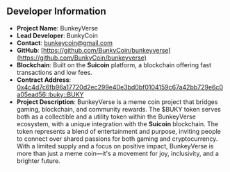 ## Developer Information
- **Project Name**: BunkeyVerse
- **Lead Developer**: BunkyCoin
- **Contact**: bunkeycoin@gmail.com
- **GitHub**: [https://github.com/BunkyCoin/bunkeyverse](https://github.com/BunkyCoin/bunkeyverse)
- **Blockchain**: Built on the **Suicoin** platform, a blockchain offering fast transactions and low fees.
- **Contract Address**: [0x4c4d7c6fb96a17720d2ec299e40e3bd0bf0104159c67a42bb729e6c0a05ead56::buky::BUKY](0x4c4d7c6fb96a17720d2ec299e40e3bd0bf0104159c67a42bb729e6c0a05ead56::buky::BUKY)
- **Project Description**: BunkeyVerse is a meme coin project that bridges gaming, blockchain, and community rewards. The $BUKY token serves both as a collectible and a utility token within the BunkeyVerse ecosystem, with a unique integration with the **Suicoin** blockchain. The token represents a blend of entertainment and purpose, inviting people to connect over shared passions for both gaming and cryptocurrency. With a limited supply and a focus on positive impact, BunkeyVerse is more than just a meme coin—it's a movement for joy, inclusivity, and a brighter future.

